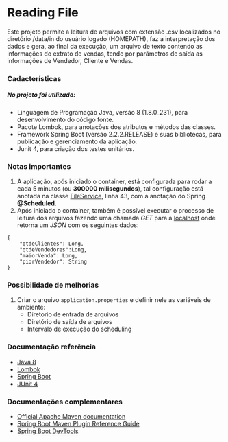 # Reading File
Este projeto permite a leitura de arquivos com extensão .csv localizados no diretório /data/in do usuário logado (HOMEPATH), 
faz a interpretação dos dados e gera, ao final da execução, um arquivo de texto contendo as informações do extrato de vendas,
tendo por parâmetros de saída as informações de Vendedor, Cliente e Vendas.

### Cadacterísticas
##### No projeto foi utilizado:

* Linguagem de Programação Java, versão 8 (1.8.0_231), para desenvolvimento do código fonte.
* Pacote Lombok, para anotações dos atributos e métodos das classes.
* Framework Spring Boot (versão 2.2.2.RELEASE) e suas bibliotecas, para publicação e gerenciamento da aplicação.
* Junit 4, para criação dos testes unitários.

### Notas importantes
1. A aplicação, após iniciado o container, está configurada para rodar a cada 5 minutos (ou **300000 milisegundos**), 
tal configuração está anotada na classe [FileService](/src/main/java/com/testedev/readingfile/service/FileService.java), 
linha 43, com a anotação do Spring **@Scheduled**.
2. Após iniciado o container, também é possível executar o processo de leitura dos arquivos fazendo uma chamada *GET* 
para a [localhost](http://localhost:8080/vendas/extrato) onde retorna um *JSON* com os seguintes dados:
```
{
    "qtdeClientes": Long,
    "qtdeVendedores":Long,
    "maiorVenda": Long,
    "piorVendedor": String
}
```

### Possibilidade de melhorias
1. Criar o arquivo ``application.properties`` e definir nele as variáveis de ambiente:
    * Diretorio de entrada de arquivos
    * Diretório de saída de arquivos
    * Intervalo de execução do scheduling  

### Documentação referência

* [Java 8](https://docs.oracle.com/javase/8/docs/)
* [Lombok](https://projectlombok.org/)
* [Spring Boot](https://docs.spring.io/spring-boot/docs/2.2.2.RELEASE/reference/html/getting-started.html)
* [JUnit 4](https://junit.org/junit4/)

### Documentações complementares
* [Official Apache Maven documentation](https://maven.apache.org/guides/index.html)
* [Spring Boot Maven Plugin Reference Guide](https://docs.spring.io/spring-boot/docs/2.2.2.RELEASE/maven-plugin/)
* [Spring Boot DevTools](https://docs.spring.io/spring-boot/docs/2.2.2.RELEASE/reference/htmlsingle/#using-boot-devtools)

